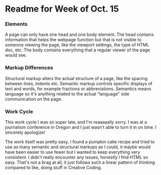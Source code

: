 # Readme for Week of Oct. 15

### Elements
A page can only have one head and one body element. The head contains information that helps the webpage function but that is not visible to someone viewing the page, like the viewport settings, the type of HTML doc, etc. The body contains everything that a regular viewer of the page would see.

### Markup Differences
Structural markup alters the actual structure of a page, like the spacing between lines, indents etc. Semantic markup controls specific displays of text and words, for example fractions or abbreviations. Semantics means language so it's anything related to the actual "language" side communication on the page.

### Work Cycle
This work cycle I was so super late, and I'm reaaaaally sorry. I was at a journalism conference in Oregon and I just wasn't able to turn it in on time. I sincerely apologize!

The work itself was pretty easy, I found a pumpkin cake recipe and tried to use as many semantic and structural markups as I could, it maybe would have been easier to use fewer but I wanted to keep everything very consistent. I didn't really encounter any issues, honestly I find HTML so easy. That's not a brag at all, it just follows such a linear pattern of thinking compared to like, doing stuff in Creative Coding.
